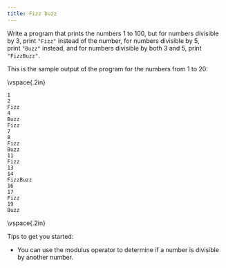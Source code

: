```yaml
---
title: Fizz buzz
---
```


Write a program that prints the numbers 1 to 100, but for numbers divisible by 3, print `"Fizz"` instead of the number, for numbers divisible by 5, print `"Buzz"` instead, and for numbers divisible by both 3 and 5, print `"FizzBuzz"`.

This is the sample output of the program for the numbers from 1 to 20:

\vspace{.2in}

```
1
2
Fizz
4
Buzz
Fizz
7
8
Fizz
Buzz
11
Fizz
13
14
FizzBuzz
16
17
Fizz
19
Buzz
```

\vspace{.2in}

Tips to get you started:

- You can use the modulus operator to determine if a number is divisible by another number.
